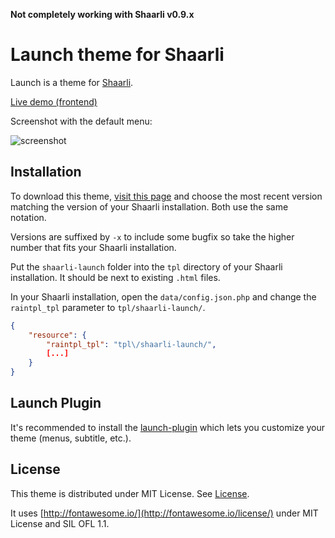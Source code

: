 __Not completely working with Shaarli v0.9.x__

# Launch theme for Shaarli

Launch is a theme for [Shaarli](https://github.com/shaarli/Shaarli).

[Live demo (frontend)](https://links.hoa.ro)

Screenshot with the default menu:

![screenshot](http://i.imgur.com/axH1TYk.png)

## Installation

To download this theme, [visit this page](https://github.com/ArthurHoaro/shaarli-launch) and choose the 
most recent version matching the version of your Shaarli installation. Both use the same notation.

Versions are suffixed by `-x` to include some bugfix so take the higher number that fits your Shaarli installation.

Put the `shaarli-launch` folder into the `tpl` directory of your Shaarli installation. It should be next to existing `.html` files.

In your Shaarli installation, open the `data/config.json.php` and change the `raintpl_tpl` parameter to `tpl/shaarli-launch/`.

```json
{
    "resource": {
        "raintpl_tpl": "tpl\/shaarli-launch/",
        [...]
    }
}
```

## Launch Plugin

It's recommended to install the [launch-plugin](https://github.com/ArthurHoaro/launch-plugin) which lets you customize your theme (menus, subtitle, etc.).

## License 

This theme is distributed under MIT License. See [License](https://github.com/ArthurHoaro/shaarli-launch/blob/master/LICENSE.md).

It uses [http://fontawesome.io/](http://fontawesome.io/license/) under MIT License and SIL OFL 1.1.
